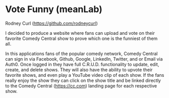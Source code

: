 # Vote Funny (meanLab)
Rodney Curl (https://github.com/rodneycurl)

I decided to produce a website where fans can upload and vote on their favorite Comedy Central show to prove which one is the funniest of them all.

In this applications fans of the popular comedy network, Comedy Central can sign in via Facebook, Github, Google, LinkedIn, Twitter, and or Email via Auth0. Once logged in they have full C.R.U.D. functionality to update, edit, create, and delete shows. They will also have the ability to upvote their favorite shows, and even play a YouTube video clip of each show. If the fans really enjoy the show they can click on the show title and be linked directly to the Comedy Central (https://cc.com) landing page for each respective show.
